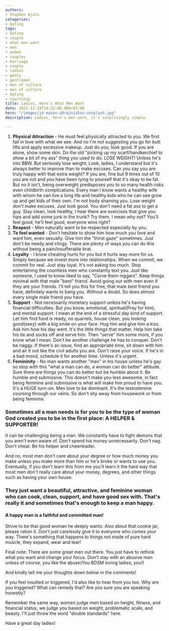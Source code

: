 ```yaml
---
authors:
- Stephen Ajulu
categories:
- Dating
tags:
- dating
- couple
- what men want
- men
- women
- couples
- marriage
- couple
- ladies
- gents
- gentlemen
- men of culture
- man of culture
- dating
- courtship
title: Ladies, Here's What Men Want
date: 2021-12-18T14:32:00.000+03:00
hero: "/images/jd-mason-q9rqinia5ou-unsplash.jpg"
description: Ladies, here's men want, it's surprisingly simple.

---
```

1. **Physical Attraction** - He must feel physically attracted to you. We first fall in love with what we see. And no I'm not suggesting you go for butt lifts and apply excessive makeup. Just do you, look good. If you are alone, show some skin. Do the old "picking up my scarf/handkerchief to show a bit of my ass" thing you used to do. LOSE WEIGHT! Unless he's into BBW. But seriously lose weight. Look, ladies, I understand but it's always better to improve than to make excuses. Can you say you are truly happy with that extra weight? If you are, fine but 9 times out of 10 you are not and you have been lying to yourself that it's okay to be fat. But no it isn't, being overweight predisposes you to so many health risks even childbirth complications. Every man I know wants a healthy wife with whom he can live a long life and healthy kids who he can see grow up and get kids of their own. I'm not body shaming you. Lose weight don't make excuses. Just look good. You don't need a fat ass to get a guy. Stay clean, look healthy, I hear there are exercises that give you hips and add some junk in the trunk? Try them. I mean why not? You'll feel good, he'll feel good, everyone wins right?
2. **Respect** - Men naturally want to be respected especially by you.
3. **To feel wanted** - Don't hesitate to show him how much you love and want him, even sexually. Give him the "thirst gaze" sometimes. Just don't be needy and clingy. There are plenty of ways you can do this without being a pain/insufferable brat.
4. **Loyalty** - I know cheating hurts for you but it hurts way more for us. Simply because we invest more into relationships. When we commit, we commit for real. Just stay loyal. It's not asking too much. Stop entertaining the countless men who constantly text you. Just like someone, I used to know liked to say, "Curve them niggars". Keep things minimal with that male "best" friend. Avoid going out with men even if they are your friends. I'll tell you this for free, that male best friend you have, definitely wants to bang you. Without a doubt. So does almost every single male friend you have.
5. **Support** - Not necessarily monetary support unless he's having financial difficulties. But you know, emotional, spiritual(Pray for him), and mental support. I mean at the end of a stressful day kind of support. Let him find food is ready, no quarrels, house clean, you looking good(sexy) with a big smile on your face. Hug him and give him a kiss. Ask him how his day went. It's the little things that matter. Help him take his tie and socks off and serve him. Then "serve" him some more, if you know what I mean. Don't be another challenge he has to conquer. Don't be naggy. If there's an issue, find an appropriate time, sit down with him and air it out like the civil adults you are. Don't raise your voice. If he's in a bad mood, schedule it for another time. Unless it's urgent.
6. **Femininity** - No man wants another "man" in his house unless he's gay so stop with this "what a man can do, a woman can do better" attitude. Sure there are things you can do better but be humble about it. Be humble and submissive. This doesn't make you less awesome, in fact being feminine and submissive is what will make him proud to have you. It's a HUGE turn-on. Men love to be dominant. It's the testosterone coursing through our veins. So don't shy away from housework or from being feminine.

### Sometimes all a man needs is for you to be the type of woman God created you to be in the first place: A HELPER & SUPPORTER!

It can be challenging being a man. We constantly have to fight demons that you aren't even aware of. Don't spend his money unnecessarily. Don't nag. Don't cheat. Be his helper and cheerleader.

And no, most men don't care about your degree or how much money you make unless you make more than him or he's broke or wants to use you. Eventually, if you don't learn this from me you'll learn it the hard way that most men don't really care about your money, degrees, and other things such as having your own house.

### They just want a beautiful, attractive, and feminine woman who can cook, clean, support, and have good sex with. That's really it and sometimes that's enough to keep a man happy.

#### A happy man is a faithful and committed man!

Strive to be that good woman he deeply wants. Also about that cookie jar, please ration it. Don't just carelessly give it to everyone who comes your way. There's something that happens to things not made of pure hard muscle, they expand, wear and tear!

Final note: There are some great men out there. You just have to rethink what you want and change your focus. Don't stay with an abusive man unless of course, you like the abuse(You BDSM loving ladies, you!)

And kindly tell me your thoughts down below in the comments!

If you feel insulted or triggered, I'd also like to hear from you too. Why are you triggered? What can remedy that? Are you sure you are speaking honestly?

Remember the same way, women judge men based on height, fitness, and financial status, we judge you based on weight, problematic scale, and beauty. I'll just throw the word "double standards" here.

Have a great day ladies!